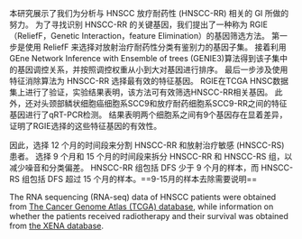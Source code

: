 本研究展示了我们为分析与 HNSCC 放疗耐药性 (HNSCC-RR) 相关的 GI 所做的努力。 为了寻找识别 HNSCC-RR 的关键基因，我们提出了一种称为 RGIE（ReliefF，Genetic Interaction，feature Elimination）的基因筛选方法。 第一步是使用 ReliefF 来选择对放射治疗耐药性分类有鉴别力的基因子集。 接着利用GEne Network Inference with Ensemble of trees (GENIE3)算法得到该子集中的基因调控关系，并按照调控权重从小到大对基因进行排序。 最后一步涉及使用特征消除算法为 HNSCC-RR 选择最有效的特征基因。 RGIE在TCGA HNSC数据集上进行了验证，实验结果表明，该方法可有效筛选HNSCC-RR相关基因。 此外，还对头颈部鳞状细胞癌细胞系SCC9和放疗耐药细胞系SCC9-RR之间的特征基因进行了qRT-PCR检测。 结果表明两个细胞系之间有9个基因存在显着差异，证明了RGIE选择的这些特征基因的有效性。

因此，选择 12 个月的时间段来分割 HNSCC-RR 和放射治疗敏感 (HNSCC-RS) 患者。 选择 9 个月和 15 个月的时间段来拆分 HNSCC-RR 和 HNSCC-RS 组，以减少噪音和分类偏差。 HNSCC-RR 组包括 DFS 少于 9 个月的样本，而 HNSCC-RS 组包括 DFS 超过 15 个月的样本。==9-15月的样本去除需要说明==



The RNA sequencing (RNA-seq) data of HNSCC patients were obtained from [The Cancer Genome Atlas (TCGA) database](https://portal.gdc.cancer.gov/), while information on whether the patients received radiotherapy and their survival was obtained from [the XENA database](https://xenabrowser.net/datapages/).

